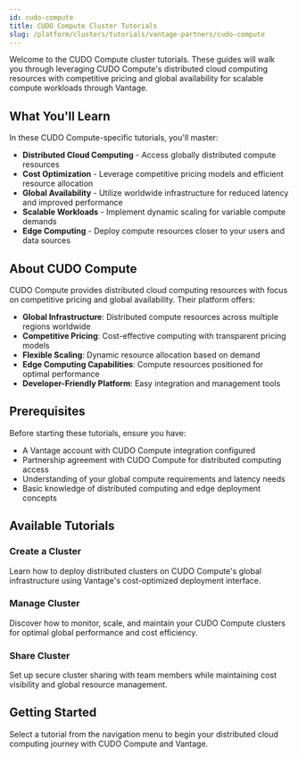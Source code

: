```yaml
---
id: cudo-compute
title: CUDO Compute Cluster Tutorials
slug: /platform/clusters/tutorials/vantage-partners/cudo-compute
---
```


Welcome to the CUDO Compute cluster tutorials. These guides will walk you through leveraging CUDO Compute's distributed cloud computing resources with competitive pricing and global availability for scalable compute workloads through Vantage.

## What You'll Learn

In these CUDO Compute-specific tutorials, you'll master:

- **Distributed Cloud Computing** - Access globally distributed compute resources
- **Cost Optimization** - Leverage competitive pricing models and efficient resource allocation
- **Global Availability** - Utilize worldwide infrastructure for reduced latency and improved performance
- **Scalable Workloads** - Implement dynamic scaling for variable compute demands
- **Edge Computing** - Deploy compute resources closer to your users and data sources

## About CUDO Compute

CUDO Compute provides distributed cloud computing resources with focus on competitive pricing and global availability. Their platform offers:

- **Global Infrastructure**: Distributed compute resources across multiple regions worldwide
- **Competitive Pricing**: Cost-effective computing with transparent pricing models
- **Flexible Scaling**: Dynamic resource allocation based on demand
- **Edge Computing Capabilities**: Compute resources positioned for optimal performance
- **Developer-Friendly Platform**: Easy integration and management tools

## Prerequisites

Before starting these tutorials, ensure you have:

- A Vantage account with CUDO Compute integration configured
- Partnership agreement with CUDO Compute for distributed computing access
- Understanding of your global compute requirements and latency needs
- Basic knowledge of distributed computing and edge deployment concepts

## Available Tutorials

### Create a Cluster

Learn how to deploy distributed clusters on CUDO Compute's global infrastructure using Vantage's cost-optimized deployment interface.

### Manage Cluster

Discover how to monitor, scale, and maintain your CUDO Compute clusters for optimal global performance and cost efficiency.

### Share Cluster

Set up secure cluster sharing with team members while maintaining cost visibility and global resource management.

## Getting Started

Select a tutorial from the navigation menu to begin your distributed cloud computing journey with CUDO Compute and Vantage.
